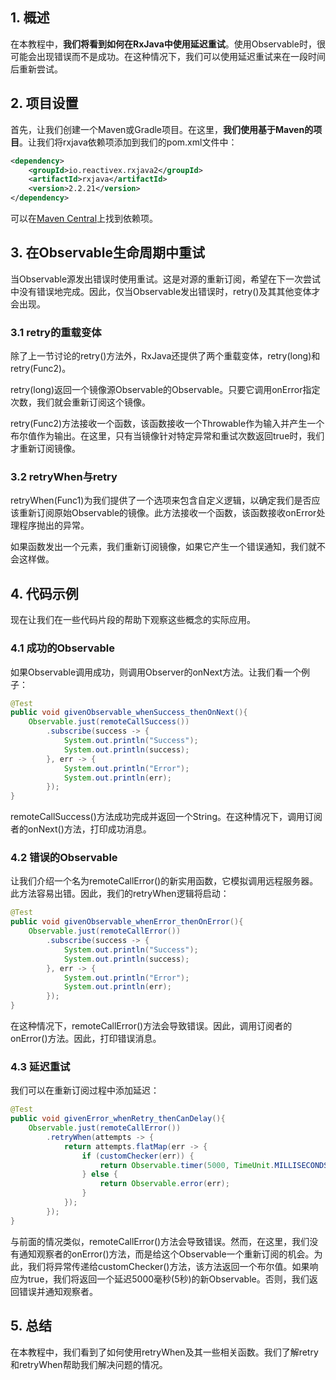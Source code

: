 ## 1. 概述

在本教程中，**我们将看到如何在RxJava中使用延迟重试**。使用Observable时，很可能会出现错误而不是成功。在这种情况下，我们可以使用延迟重试来在一段时间后重新尝试。

## 2. 项目设置

首先，让我们创建一个Maven或Gradle项目。在这里，**我们使用基于Maven的项目**。让我们将rxjava依赖项添加到我们的pom.xml文件中：

```xml
<dependency>
    <groupId>io.reactivex.rxjava2</groupId>
    <artifactId>rxjava</artifactId>
    <version>2.2.21</version>
</dependency>
```

可以在[Maven Central](https://search.maven.org/artifact/io.reactivex.rxjava2/rxjava/2.2.21/jar)上找到依赖项。

## 3. 在Observable生命周期中重试

当Observable源发出错误时使用重试。这是对源的重新订阅，希望在下一次尝试中没有错误地完成。因此，仅当Observable发出错误时，retry()及其其他变体才会出现。

### 3.1 retry的重载变体

除了上一节讨论的retry()方法外，RxJava还提供了两个重载变体，retry(long)和retry(Func2)。

retry(long)返回一个镜像源Observable的Observable。只要它调用onError指定次数，我们就会重新订阅这个镜像。

retry(Func2)方法接收一个函数，该函数接收一个Throwable作为输入并产生一个布尔值作为输出。在这里，只有当镜像针对特定异常和重试次数返回true时，我们才重新订阅镜像。

### 3.2 retryWhen与retry

retryWhen(Func1)为我们提供了一个选项来包含自定义逻辑，以确定我们是否应该重新订阅原始Observable的镜像。此方法接收一个函数，该函数接收onError处理程序抛出的异常。

如果函数发出一个元素，我们重新订阅镜像，如果它产生一个错误通知，我们就不会这样做。

## 4. 代码示例

现在让我们在一些代码片段的帮助下观察这些概念的实际应用。

### 4.1 成功的Observable

如果Observable调用成功，则调用Observer的onNext方法。让我们看一个例子：

```java
@Test
public void givenObservable_whenSuccess_thenOnNext(){
    Observable.just(remoteCallSuccess())
        .subscribe(success -> {
            System.out.println("Success");
            System.out.println(success);
        }, err -> {
            System.out.println("Error");
            System.out.println(err);
        });
}
```

remoteCallSuccess()方法成功完成并返回一个String。在这种情况下，调用订阅者的onNext()方法，打印成功消息。

### 4.2 错误的Observable

让我们介绍一个名为remoteCallError()的新实用函数，它模拟调用远程服务器。此方法容易出错。因此，我们的retryWhen逻辑将启动：

```java
@Test
public void givenObservable_whenError_thenOnError(){
    Observable.just(remoteCallError())
        .subscribe(success -> {
            System.out.println("Success");
            System.out.println(success);
        }, err -> {
            System.out.println("Error");
            System.out.println(err);
        });
}
```

在这种情况下，remoteCallError()方法会导致错误。因此，调用订阅者的onError()方法。因此，打印错误消息。

### 4.3 延迟重试

我们可以在重新订阅过程中添加延迟：

```java
@Test
public void givenError_whenRetry_thenCanDelay(){
    Observable.just(remoteCallError())
        .retryWhen(attempts -> {
            return attempts.flatMap(err -> {
                if (customChecker(err)) {
                    return Observable.timer(5000, TimeUnit.MILLISECONDS);
                } else {
                    return Observable.error(err);
                }
            });
        });
}
```

与前面的情况类似，remoteCallError()方法会导致错误。然而，在这里，我们没有通知观察者的onError()方法，而是给这个Observable一个重新订阅的机会。为此，我们将异常传递给customChecker()方法，该方法返回一个布尔值。如果响应为true，我们将返回一个延迟5000毫秒(5秒)的新Observable。否则，我们返回错误并通知观察者。

## 5. 总结

在本教程中，我们看到了如何使用retryWhen及其一些相关函数。我们了解retry和retryWhen帮助我们解决问题的情况。